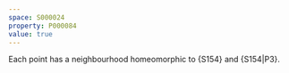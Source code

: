 ```yaml
---
space: S000024
property: P000084
value: true
---
```


Each point has a neighbourhood homeomorphic to {S154} and {S154|P3}.
